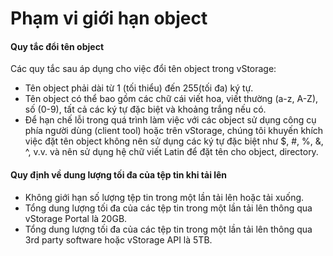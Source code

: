 # Phạm vi giới hạn object

#### Quy tắc đổi tên object 

Các quy tắc sau áp dụng cho việc đổi tên object trong vStorage:

* Tên object phải dài từ 1 (tối thiểu) đến 255(tối đa) ký tự.
* Tên object có thể bao gồm các chữ cái viết hoa, viết thường (a-z, A-Z), số (0-9), tất cả các ký tự đặc biệt và khoảng trắng nếu có. 
* Để hạn chế lỗi trong quá trình làm việc với các object sử dụng công cụ phía người dùng (client tool) hoặc trên vStorage, chúng tôi khuyến khích việc đặt tên object không nên sử dụng các ký tự đặc biệt như $, #, %, &, ^, v.v. và nên sử dụng hệ chữ viết Latin để đặt tên cho object, directory.

#### Quy định về dung lượng tối đa của tệp tin khi tải lên 

* Không giới hạn số lượng tệp tin trong một lần tải lên hoặc tải xuống.
* Tổng dung lượng tối đa của các tệp tin trong một lần tải lên thông qua vStorage Portal là 20GB.
* Tổng dung lượng tối đa của các tệp tin trong một lần tải lên thông qua 3rd party software hoặc vStorage API là 5TB.
